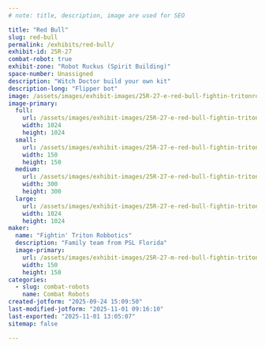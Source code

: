 ```yaml
---
# note: title, description, image are used for SEO

title: "Red Bull"
slug: red-bull
permalink: /exhibits/red-bull/
exhibit-id: 25R-27
combat-robot: true
exhibit-zone: "Robot Ruckus (Spirit Building)"
space-number: Unassigned
description: "Witch Doctor build your own kit"
description-long: "Flipper bot"
image: /assets/images/exhibit-images/25R-27-e-red-bull-fightin-tritonrobboticslogoftr-jpeg-300x300.jpg
image-primary: 
  full:
    url: /assets/images/exhibit-images/25R-27-e-red-bull-fightin-tritonrobboticslogoftr-jpeg-full.jpg
    width: 1024
    height: 1024
  small:
    url: /assets/images/exhibit-images/25R-27-e-red-bull-fightin-tritonrobboticslogoftr-jpeg-150x150.jpg
    width: 150
    height: 150
  medium:
    url: /assets/images/exhibit-images/25R-27-e-red-bull-fightin-tritonrobboticslogoftr-jpeg-300x300.jpg
    width: 300
    height: 300
  large:
    url: /assets/images/exhibit-images/25R-27-e-red-bull-fightin-tritonrobboticslogoftr-jpeg-1024x1024.jpg
    width: 1024
    height: 1024
maker: 
  name: "Fightin' Triton Robbotics"
  description: "Family team from PSL Florida"
  image-primary:
    url: /assets/images/exhibit-images/25R-27-m-red-bull-fightin-tritonrobboticsgrafftext-jpeg-300x300.jpg
    width: 150
    height: 150
categories: 
  - slug: combat-robots
    name: Combat Robots
created-jotform: "2025-09-24 15:09:50"
last-modified-jotform: "2025-11-01 09:16:10"
last-exported: "2025-11-01 13:05:07"
sitemap: false

---
```

